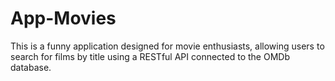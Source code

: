 # App-Movies
This is a funny application designed for movie enthusiasts, allowing users to search for films by title using a RESTful API connected to the OMDb database.
